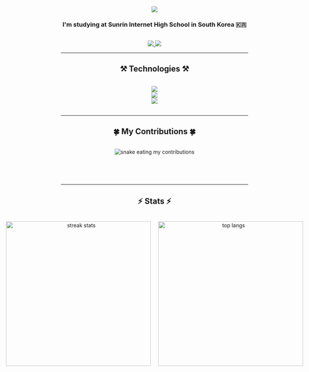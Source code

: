 <h1 align="center">
    <img src="https://readme-typing-svg.herokuapp.com/?font=Righteous&size=35&center=true&vCenter=true&width=500&height=70&duration=4000&lines=Hi+There!+👋;+I'm+shinleehyeon;" />
</h1>
<h3 align="center">I'm studying at Sunrin Internet High School in South Korea 🇰🇷
</h3>
<br/>
 
<div align="center"> 
  <a href="shinlee7878@gmail.com">
    <img src="https://img.shields.io/badge/Gmail-333333?style=for-the-badge&logo=gmail&logoColor=red" />
  </a>
  <a href="https://www.instagram.com/hyun._.s08/" target="_blank">
    <img src="https://img.shields.io/badge/Instagram-E4405F?style=for-the-badge&logo=instagram&logoColor=white" target="_blank" />
  </a>
</div>
<hr/>
 
<h2 align="center">⚒️ Technologies ⚒️</h2>
<br/>
<div align="center">
    <img src="https://skillicons.dev/icons?i=react,nextjs,typescript,javascript,vite" /><br>
    <img src="https://skillicons.dev/icons?i=nodejs,python,firebase,c,java,mysql" /><br>
    <img src="https://skillicons.dev/icons?i=github,git,discord,figma" /><br>
</div>
<br/>
<hr/>
<div align="center">
  <h2>🍀 My Contributions 🍀</h2>
  <br>
  <img alt="snake eating my contributions" src="https://raw.githubusercontent.com/shinleehyeon/shinleehyeon/output/github-contribution-grid-snake.svg" />
  
  <br/><br/><br/>
</div>
<hr/>
<h2 align="center">⚡ Stats ⚡</h2>
<br>
<div align="center">
  <div style="display: flex; justify-content: center; gap: 20px;">
    <img width=390 src="https://github-readme-streak-stats.herokuapp.com?user=shinleehyeon&count_private=true&theme=react&border_radius=10" alt="streak stats"/>
    <img width=390 src="https://github-readme-stats.vercel.app/api/top-langs/?username=shinleehyeon&layout=compact&theme=dracula" alt="top langs" />
  </div>
</div>
<br/><br/>
<br/>
